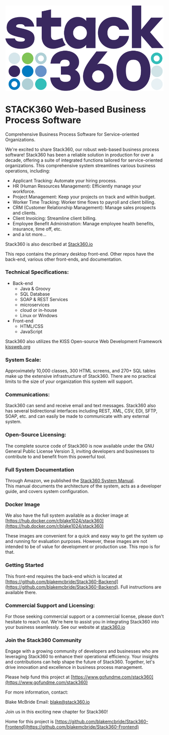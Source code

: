 ![](stack360-dots3-24.png)

# STACK360 Web-based Business Process Software

Comprehensive Business Process Software for Service-oriented Organizations.

We're excited to share Stack360, our robust web-based business process
software! Stack360 has been a reliable solution in production for over
a decade, offering a suite of integrated functions tailored for
service-oriented organizations. This comprehensive system streamlines
various business operations, including:

* Applicant Tracking: Automate your hiring process.
* HR (Human Resources Management): Efficiently manage your workforce.
* Project Management: Keep your projects on track and within budget.
* Worker Time Tracking: Worker time flows to payroll and client billing.
* CRM (Customer Relationship Management): Manage sales prospects and clients.
* Client Invoicing: Streamline client billing.
* Employee Benefit Administration: Manage employee health benefits, insurance, time off, etc.
* and a lot more...


Stack360 is also described at [Stack360.io](https://stack360.io)

This repo contains the primary desktop front-end.  Other repos have
the back-end, various other front-ends, and documentation.

### Technical Specifications:

- Back-end
    - Java & Groovy
    - SQL Database
    - SOAP & REST Services
    - microservices 
    - cloud or in-house
    - Linux or Windows
- Front-end
    - HTML/CSS
    - JavaScript
    
Stack360 also utilizes the KISS Open-source Web Development Framework [kissweb.org](https://kissweb.org)

### System Scale:

Approximately 10,000 classes, 300 HTML screens, and 270+ SQL tables
make up the extensive infrastructure of Stack360.  There are no
practical limits to the size of your organization this system will
support.

### Communications:

Stack360 can send and receive email and text messages.  Stack360 also
has several bidirectional interfaces including REST, XML, CSV, EDI,
SFTP, SOAP, etc. and can easily be made to communicate with any
external system.

### Open-Source Licensing:

The complete source code of Stack360 is now available under the GNU
General Public License Version 3, inviting developers and businesses
to contribute to and benefit from this powerful tool.

### Full System Documentation

Through Amazon, we published the 
[Stack360 System Manual](https://amazon.com/dp/B0D1245Q1F).  
This manual documents the architecture of the system,
acts as a developer guide, and covers system configuration.

### Docker Image

We also have the full system available as a docker image at
[https://hub.docker.com/r/blake1024/stack360](https://hub.docker.com/r/blake1024/stack360)

These images are convenient for a quick and easy way to get the system
up and running for evaluation purposes.  However, these images are not
intended to be of value for development or production use.  This repo
is for that.

### Getting Started

This front-end requires the back-end which is located at 
[https://github.com/blakemcbride/Stack360-Backend](https://github.com/blakemcbride/Stack360-Backend).
Full instructions are available there.

### Commercial Support and Licensing:

For those seeking commercial support or a commercial license, please
don't hesitate to reach out. We're here to assist you in integrating
Stack360 into your business seamlessly.  See our website at
[stack360.io](https://stack360.io)


### Join the Stack360 Community

Engage with a growing community of developers and businesses who are
leveraging Stack360 to enhance their operational efficiency.  Your
insights and contributions can help shape the future of
Stack360. Together, let's drive innovation and excellence in business
process management.

Please help fund this project at
[https://www.gofundme.com/stack360](https://www.gofundme.com/stack360)

For more information, contact:

Blake McBride
Email: blake@stack360.io

Join us in this exciting new chapter for Stack360!

Home for this project is [https://github.com/blakemcbride/Stack360-Frontend](https://github.com/blakemcbride/Stack360-Frontend)
